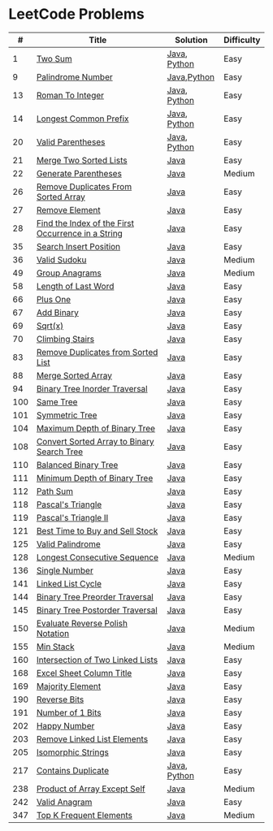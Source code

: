 LeetCode Problems
=================


| # | Title | Solution | Difficulty |
|---| ----- | -------- | ---------- |
|1|[Two Sum](https://leetcode.com/problems/two-sum/) | [Java](https://github.com/rokas293/LeetCode-Problems/blob/7426ec3b4403b735d60c71e3b0fc602c05ec754f/Algorithms/java/TwoSum/TwoSum.java), [Python](https://github.com/rokas293/LeetCode-Problems/blob/85e1e4bbcb41926639e9773315ec9feef517bc9e/Algorithms/python/TwoSum/TwoSum.py)|Easy|
|9|[Palindrome Number](https://leetcode.com/problems/palindrome-number/) | [Java](https://github.com/rokas293/LeetCode-Problems/blob/8d17e1d20b4d5fc86db5f3ada1eceaefc525b8e6/Algorithms/java/PalindromeNumber/PalindromeNumber.java),[Python](https://github.com/rokas293/LeetCode-Problems/blob/7cbbc71e6a7235fc582a0aa11c80b202ca05412f/Algorithms/python/PalindromeNumber/PalindromeNumber.py)|Easy|
|13|[Roman To Integer](https://leetcode.com/problems/roman-to-integer/) | [Java](https://github.com/rokas293/LeetCode-Problems/blob/1a4d192187fb254f0885fa5349bb137b18f165d9/Algorithms/java/RomanToInteger/RomanToInteger.java), [Python](https://github.com/rokas293/LeetCode-Problems/blob/48bbc65366e4a5cfe6493c918dbf4ef23664ebd8/Algorithms/python/RomanToInteger/RomanToInteger.py)|Easy|
|14|[Longest Common Prefix](https://leetcode.com/problems/longest-common-prefix/) | [Java](https://github.com/rokas293/LeetCode-Problems/blob/1a4d192187fb254f0885fa5349bb137b18f165d9/Algorithms/java/LongestCommonPrefix/LongestCommonPrefix.java), [Python](https://github.com/rokas293/LeetCode-Problems/blob/a4f328a4c3e1dd25c0a2b3ec9029756b7b724566/Algorithms/python/LongestCommonPrefix/LongestCommonPrefix.py)|Easy|
|20|[Valid Parentheses](https://leetcode.com/problems/valid-parentheses/) | [Java](https://github.com/rokas293/LeetCode-Problems/blob/a9dd46f0293b37087248083cc5dea4b024817a4e/Algorithms/java/ValidParenttheses/ValidParenttheses.java), [Python](https://github.com/rokas293/LeetCode-Problems/blob/25bc29266558b82e0acab9e84bfc5b82d90fbf76/Algorithms/python/ValidParenttheses/ValidParenttheses.py)|Easy|
|21|[Merge Two Sorted Lists](https://leetcode.com/problems/merge-two-sorted-lists/) | [Java](https://github.com/rokas293/LeetCode-Problems/blob/d210c0936d6cae03c45e93ce2d09285ecda57825/Algorithms/java/MergeTwoSortedLists/MergeTwoSortedLists.java)|Easy|
|22|[Generate Parentheses](https://leetcode.com/problems/generate-parentheses/) | [Java](https://github.com/rokas293/LeetCode-Problems/blob/e85891e2ad71b88b57b5ab5c55d36e21942bef86/Algorithms/java/GenerateParentheses/GenerateParentheses.java)|Medium|
|26|[Remove Duplicates From Sorted Array](https://leetcode.com/problems/remove-duplicates-from-sorted-array/) | [Java](https://github.com/rokas293/LeetCode-Problems/blob/28f84f63daa9b48a841aa886e44d366187aa6dc1/Algorithms/java/RemoveDuplicatesFromSortedArray/RemoveDuplicatesFromSortedArray.java)|Easy|
|27|[Remove Element](https://leetcode.com/problems/remove-element/) | [Java](https://github.com/rokas293/LeetCode-Problems/blob/159cb108f48a057e0b742669f49a79e5474555e7/Algorithms/java/RemoveElement/RemoveElement.java)|Easy|
|28|[Find the Index of the First Occurrence in a String](https://leetcode.com/problems/find-the-index-of-the-first-occurrence-in-a-string/) | [Java](https://github.com/rokas293/LeetCode-Problems/blob/ffbf374ef41ced76a48129a0c6b88f084a070739/Algorithms/java/FindTheIndexOfTheFirstOccurrenceInAString/FindTheIndexOfTheFirstOccurrenceInAString.java)|Easy|
|35|[Search Insert Position](https://leetcode.com/problems/search-insert-position/) | [Java](https://github.com/rokas293/LeetCode-Problems/blob/71a77fcb0788f20efe6c8967676c727132df6d02/Algorithms/java/SearchInsertPosition/SearchInsertPosition.java)|Easy|
|36|[Valid Sudoku](https://leetcode.com/problems/valid-sudoku/) | [Java](https://github.com/rokas293/LeetCode-Problems/blob/b59def669a2aeeeea027bce3f5e3e782c2f56405/Algorithms/java/ValidSudoku/ValidSudoku.java)|Medium|
|49|[Group Anagrams](https://leetcode.com/problems/group-anagrams/) | [Java](https://github.com/rokas293/LeetCode-Problems/blob/79c81cede6f41e8db12978f94b2a8d022b051859/Algorithms/java/GroupAnagrams/GroupAnagrams.java)|Medium|
|58|[Length of Last Word](https://leetcode.com/problems/length-of-last-word/) | [Java](https://github.com/rokas293/LeetCode-Problems/blob/2bfcef0c763817f2ef74f49fb7317188afe0db2d/Algorithms/java/LengthOfLastWord/LengthOfLastWord.java)|Easy|
|66|[Plus One](https://leetcode.com/problems/plus-one/) | [Java](https://github.com/rokas293/LeetCode-Problems/blob/fe6451cc31e90840d6c960676f4712aee8249341/Algorithms/java/PlusOne/PlusOne.java)|Easy|
|67|[Add Binary](https://leetcode.com/problems/add-binary/) | [Java](https://github.com/rokas293/LeetCode-Problems/blob/775dfa890f7341d94fa8355213e268ca625ad3f8/Algorithms/java/AddBinary/AddBinary.java)|Easy|
|69|[Sqrt(x)](https://leetcode.com/problems/sqrtx/) | [Java](https://github.com/rokas293/LeetCode-Problems/blob/5dc2d505fea840252abcebb8e4741a70eecf9564/Algorithms/java/Sqrt(x)/Sqrt(x).java)|Easy|
|70|[Climbing Stairs](https://leetcode.com/problems/climbing-stairs/) | [Java](https://github.com/rokas293/LeetCode-Problems/blob/7540fd1f6424ed055d0d876e4973aed78b2675fe/Algorithms/java/ClimbingStairs/ClimbingStairs.java)|Easy|
|83|[Remove Duplicates from Sorted List](https://leetcode.com/problems/remove-duplicates-from-sorted-list/) | [Java](https://github.com/rokas293/LeetCode-Problems/blob/8104d76df200ac56c26f2b5e52ba5322faa9bb64/Algorithms/java/RemoveDuplicatesFromSortedList/RemoveDuplicatesFromSortedList.java)|Easy|
|88|[Merge Sorted Array](https://leetcode.com/problems/merge-sorted-array/) | [Java](https://github.com/rokas293/LeetCode-Problems/blob/357eeca06aaaac251976fe189033bd13df3b4d18/Algorithms/java/MergeSortedArray/MergeSortedArray.java)|Easy|
|94|[Binary Tree Inorder Traversal](https://leetcode.com/problems/binary-tree-inorder-traversal/) | [Java](https://github.com/rokas293/LeetCode-Problems/blob/9c630cb2e64f6ac40efba247286ee7833899599d/Algorithms/java/BinaryTreeInorderTraversal/BinaryTreeInorderTraversal.java)|Easy|
|100|[Same Tree](https://leetcode.com/problems/same-tree/) | [Java](https://github.com/rokas293/LeetCode-Problems/blob/40570c45e5fb7f8a9bc1bf5628fca98864c3c7f5/Algorithms/java/SameTree/SameTree.java)|Easy|
|101|[Symmetric Tree](https://leetcode.com/problems/symmetric-tree/) | [Java](https://github.com/rokas293/LeetCode-Problems/blob/c23b48c9c04ca1e419268756a2ade0e652801489/Algorithms/java/SymmetricTree/SymmetricTree.java)|Easy|
|104|[Maximum Depth of Binary Tree](https://leetcode.com/problems/maximum-depth-of-binary-tree/) | [Java](https://github.com/rokas293/LeetCode-Problems/blob/6f81f52af739f6a46fef11c46471904dee4fd82d/Algorithms/java/MaximumDepthOfBinaryTree/MaximumDepthOfBinaryTree.java)|Easy|
|108|[Convert Sorted Array to Binary Search Tree](https://leetcode.com/problems/convert-sorted-array-to-binary-search-tree/) | [Java](https://github.com/rokas293/LeetCode-Problems/blob/615ee7841cd712c1132b9cd8c4b12b1b4cedd016/Algorithms/java/ConvertSortedArrayToBinarySearchTree/ConvertSortedArrayToBinarySearchTree.java)|Easy|
|110|[Balanced Binary Tree](https://leetcode.com/problems/balanced-binary-tree/) | [Java](https://github.com/rokas293/LeetCode-Problems/blob/e08216f45b1dd433adb4d22c73607360f1f57bc5/Algorithms/java/BalancedBinaryTree/BalancedBinaryTree.java)|Easy|
|111|[Minimum Depth of Binary Tree](https://leetcode.com/problems/minimum-depth-of-binary-tree/) | [Java](https://github.com/rokas293/LeetCode-Problems/blob/57f1b8f763d501938697ba020a40300fc4f69ed7/Algorithms/java/MinimumDepthOfBinaryTree/MinimumDepthOfBinaryTree.java)|Easy|
|112|[Path Sum](https://leetcode.com/problems/path-sum/) | [Java](https://github.com/rokas293/LeetCode-Problems/blob/3cb843110d3c739542ec9c1e4734c63a8a819aec/Algorithms/java/PathSum/PathSum.java)|Easy|
|118|[Pascal's Triangle](https://leetcode.com/problems/pascals-triangle/) | [Java](https://github.com/rokas293/LeetCode-Problems/blob/7d71676a87a9ba5b9656d8f4ec79ef8475647fcb/Algorithms/java/PascalsTriangle/PascalsTriangle.java)|Easy|
|119|[Pascal's Triangle II](https://leetcode.com/problems/pascals-triangle-ii/) | [Java](https://github.com/rokas293/LeetCode-Problems/blob/e45a27063e5b7c0f4da30cce3aab5b032262464e/Algorithms/java/PascalsTriangleII/PascalsTriangleII.java)|Easy|
|121|[Best Time to Buy and Sell Stock](https://leetcode.com/problems/best-time-to-buy-and-sell-stock/) | [Java](https://github.com/rokas293/LeetCode-Problems/blob/dcebdec90b13ba71e99f96579ae26365fb6e129c/Algorithms/java/BestTimeToBuyAndSellStock/BestTimeToBuyAndSellStock.java)|Easy|
|125|[Valid Palindrome](https://leetcode.com/problems/valid-palindrome/) | [Java](https://github.com/rokas293/LeetCode-Problems/blob/644e9e7ba0fc33ed67e2d1df6c81442cc726e5b6/Algorithms/java/ValidPalindrome/ValidPalindrome.java)|Easy|
|128|[Longest Consecutive Sequence](https://leetcode.com/problems/longest-consecutive-sequence/) | [Java](https://github.com/rokas293/LeetCode-Problems/blob/e295de49d0fc647e47d37dab085f06669e2df89a/Algorithms/java/LongestConsecutiveSequence/LongestConsecutiveSequence.java)|Medium|
|136|[Single Number](https://leetcode.com/problems/single-number/) | [Java](https://github.com/rokas293/LeetCode-Problems/blob/4cdd9446e648418c5efa8187dd4c0a002e1b3e20/Algorithms/java/SingleNumber/SingleNumber.java)|Easy|
|141|[Linked List Cycle](https://leetcode.com/problems/linked-list-cycle/) | [Java](https://github.com/rokas293/LeetCode-Problems/blob/e75cef79ce2286c83b2ffd1b8fb8a70375cd3c75/Algorithms/java/LinkedListCycle/LinkedListCycle.java)|Easy|
|144|[Binary Tree Preorder Traversal](https://leetcode.com/problems/binary-tree-preorder-traversal/) | [Java](https://github.com/rokas293/LeetCode-Problems/blob/b12c20539ce12ceef5920f33bf1c9f055ca670bc/Algorithms/java/BinaryTreePreorderTraversal/BinaryTreePreorderTraversal.java)|Easy|
|145|[Binary Tree Postorder Traversal](https://leetcode.com/problems/binary-tree-postorder-traversal/) | [Java](https://github.com/rokas293/LeetCode-Problems/blob/ceb2e0a7cbc7fb9f40ca90e1d8632afce8da4b98/Algorithms/java/BinaryTreePostorderTraversal/BinaryTreePostorderTraversal.java)|Easy|
|150|[Evaluate Reverse Polish Notation](https://leetcode.com/problems/evaluate-reverse-polish-notation/) | [Java](https://github.com/rokas293/LeetCode-Problems/blob/b9281a6e239025d50c1c91dca6adef1871f72db7/Algorithms/java/EvaluateReversePolishNotation/EvaluateReversePolishNotation.java)|Medium|
|155|[Min Stack](https://leetcode.com/problems/min-stack/) | [Java](https://github.com/rokas293/LeetCode-Problems/blob/6393b1d507392cccc2df80098f81c9b984a61fb1/Algorithms/java/MinStack/MinStack.java)|Medium|
|160|[Intersection of Two Linked Lists](https://leetcode.com/problems/intersection-of-two-linked-lists/) | [Java](https://github.com/rokas293/LeetCode-Problems/blob/961feaf0cb520afa9a13b9e5f2ab183951f7ff79/Algorithms/java/IntersectionOfTwoLinkedLists/IntersectionOfTwoLinkedLists.java)|Easy|
|168|[Excel Sheet Column Title](https://leetcode.com/problems/excel-sheet-column-title/) | [Java](https://github.com/rokas293/LeetCode-Problems/blob/715f07575001b23a4073d50aaaf972239130312c/Algorithms/java/ExcelSheetColumnTitle/ExcelSheetColumnTitle.java)|Easy|
|169|[Majority Element](https://leetcode.com/problems/majority-element/) | [Java](https://github.com/rokas293/LeetCode-Problems/blob/c67f00783fe44984eafaacf6a66eb21f97fcc6ee/Algorithms/java/MajorityElement/MajorityElement.java)|Easy|
|190|[Reverse Bits](https://leetcode.com/problems/reverse-bits/) | [Java](https://github.com/rokas293/LeetCode-Problems/blob/ab086d14c70594667e2ab2ef0228fd6094cfd850/Algorithms/java/ReverseBit/ReverseBits.java)|Easy|
|191|[Number of 1 Bits](https://leetcode.com/problems/number-of-1-bits/) | [Java](https://github.com/rokas293/LeetCode-Problems/blob/431d74a4cc08a709161b540655869213b1a5d057/Algorithms/java/NumberOf1Bits/NumberOf1Bits.java)|Easy|
|202|[Happy Number](https://leetcode.com/problems/happy-number/) | [Java](https://github.com/rokas293/LeetCode-Problems/blob/775c4e7eb36dfd51052b5be59597bff6fb25201a/Algorithms/java/HappyNumber/HappyNumber.java)|Easy|
|203|[Remove Linked List Elements](https://leetcode.com/problems/remove-linked-list-elements/) | [Java](https://github.com/rokas293/LeetCode-Problems/blob/4824b8b56a00f50c66de3c81d3e629b66800effc/Algorithms/java/RemoveLinkedListElements/RemoveLinkedListElements.java)|Easy|
|205|[Isomorphic Strings](https://leetcode.com/problems/isomorphic-strings/) | [Java](https://github.com/rokas293/LeetCode-Problems/blob/a271db7fd599600a4f3ffd1998a793677fb7fef3/Algorithms/java/IsomorphicStrings/IsomorphicStrings.java)|Easy|
|217|[Contains Duplicate](https://leetcode.com/problems/contains-duplicate/) | [Java](https://github.com/rokas293/LeetCode-Problems/blob/d6b2af1db8718079c8d315b8793f628b62ac2966/Algorithms/java/ContainsDuplicate/ContainsDuplicate.java), [Python](https://github.com/rokas293/LeetCode-Problems/blob/b58533a765b715949e270e425d6b1f64010d45be/Algorithms/python/ContainsDuplicate/ContainsDuplicate.py)|Easy|
|238|[Product of Array Except Self](https://leetcode.com/problems/product-of-array-except-self/) | [Java](https://github.com/rokas293/LeetCode-Problems/blob/e9f3428879b868a24cdf70716198bd13359d9ef3/Algorithms/java/ProductOfArrayExceptSelf/ProductOfArrayExceptSelf.java)|Medium|
|242|[Valid Anagram](https://leetcode.com/problems/valid-anagram/) | [Java](https://github.com/rokas293/LeetCode-Problems/blob/c1538f7040da676c422aed6ed44ab16d31328e57/Algorithms/java/ValidAnagram/ValidAnagram.java)|Easy|
|347|[Top K Frequent Elements](https://leetcode.com/problems/top-k-frequent-elements/) | [Java](https://github.com/rokas293/LeetCode-Problems/blob/892dd2ab552c7f7940e8067492da5d24729b855a/Algorithms/java/TopKFrequentElements/TopKFrequentElements.java)|Medium|

